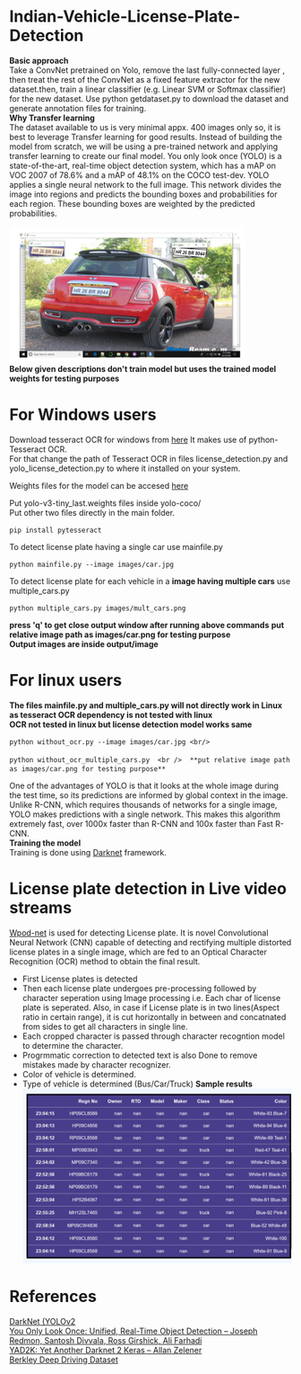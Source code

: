 # Indian-Vehicle-License-Plate-Detection

**Basic approach** <br/>
Take a ConvNet pretrained on Yolo, remove the last fully-connected layer , then treat the rest of the ConvNet as a fixed feature extractor for the new dataset.then, train a linear classifier (e.g. Linear SVM or Softmax classifier) for the new dataset.
Use python getdataset.py to download the dataset and generate annotation files for training. <br/>
**Why Transfer learning** <br/>
The dataset available to us is very minimal appx. 400 images only so, it is best to leverage Transfer learning for good results.
Instead of building the model from scratch, we will be using a pre-trained network and applying transfer learning to create our final model. You only look once (YOLO) is a state-of-the-art, real-time object detection system, which has a mAP on VOC 2007 of 78.6% and a mAP of 48.1% on the COCO test-dev. YOLO applies a single neural network to the full image. This network divides the image into regions and predicts the bounding boxes and probabilities for each region. These bounding boxes are weighted by the predicted probabilities.

[![](output/op.PNG)](output/op.PNG)<br/>
**Below given descriptions don't train model but uses the trained model weights for testing purposes**
# For Windows users
Download tesseract OCR for windows from [here](https://digi.bib.uni-mannheim.de/tesseract/tesseract-ocr-w64-setup-v5.0.0.20190526.exe)
It makes use of python-Tesseract OCR. <br />
For that change the path of Tesseract OCR in files license_detection.py and yolo_license_detection.py to where it installed on your system.

Weights files for the model can be accesed [here](https://drive.google.com/drive/folders/11Y3Dmp4BPTZzpo4TLB328OESpx9k0dkJ?usp=sharing)

Put yolo-v3-tiny_last.weights files inside yolo-coco/   <br />
Put other two files directly in the main folder.
```
pip install pytesseract
```

To detect license plate having a single car use mainfile.py <br />
```
python mainfile.py --image images/car.jpg
```
To detect license plate  for each vehicle in a **image having multiple cars** use multiple_cars.py <br />
```
python multiple_cars.py images/mult_cars.png
```
**press 'q' to get close output window after running above commands**
**put relative image path as images/car.png for testing purpose**
<br/>
**Output images are inside output/image**
# For linux users
**The files mainfile.py and multiple_cars.py will not directly work in Linux as tesseract OCR dependency is not tested with linux** 
<br/>
**OCR not tested in linux but license detection model works same**
<br/>
```
python without_ocr.py --image images/car.jpg <br/>

python without_ocr_multiple_cars.py  <br />  **put relative image path as images/car.png for testing purpose**
```

One of the advantages of YOLO is that it looks at the whole image during the test time, so its predictions are informed by global context in the image. Unlike R-CNN, which requires thousands of networks for a single image, YOLO makes predictions with a single network. This makes this algorithm extremely fast, over 1000x faster than R-CNN and 100x faster than Fast R-CNN. <br/>
**Training the model** <br/>
Training is done using [Darknet](https://github.com/AlexeyAB/darknet?files=1#how-to-train-tiny-yolo-to-detect-your-custom-objects) framework.
<br/>

# License plate detection in Live video streams
[Wpod-net](http://openaccess.thecvf.com/content_ECCV_2018/html/Sergio_Silva_License_Plate_Detection_ECCV_2018_paper.html) is used for detecting License plate. It is novel Convolutional Neural Network (CNN) capable of detecting and rectifying multiple distorted license plates in a single image, which are fed to an Optical Character Recognition (OCR) method to obtain the final result.
- First License plates is detected
- Then each license plate undergoes pre-processing followed by character seperation using Image processing i.e. Each char of license plate is seperated. Also, in case if License plate is in two lines(Aspect ratio in certain range), it is cut horizontally in between and concatnated from sides to get all characters in single line.
- Each cropped character is passed through character recogntion model to determine the character.
- Progrmmatic correction to detected text is also Done to remove mistakes made by character recognizer.
- Color of vehicle is determined.
- Type of vehicle is determined (Bus/Car/Truck)
<b>Sample results</b>
![](results.PNG)

# References
[DarkNet (YOLOv2](https://pjreddie.com/darknet/yolov2/) <br/>
[You Only Look Once: Unified, Real-Time Object Detection – Joseph Redmon, Santosh Divvala, Ross Girshick, Ali Farhadi](https://arXiv:1612.08242) <br/>
[YAD2K: Yet Another Darknet 2 Keras – Allan Zelener]( https://github.com/allanzelener/YAD2K) <br/>
[Berkley Deep Driving Dataset](http://bdd-data.berkeley.edu/) <br/>
